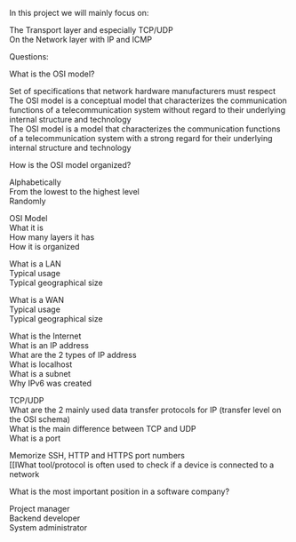 In this project we will mainly focus on: <br>

The Transport layer and especially TCP/UDP <br>
On the Network layer with IP and ICMP <br>


Questions: <br>

What is the OSI model? <br>

Set of specifications that network hardware manufacturers must respect <br>
The OSI model is a conceptual model that characterizes the communication functions of a telecommunication system without regard to their underlying internal structure and technology <br>
The OSI model is a model that characterizes the communication functions of a telecommunication system with a strong regard for their underlying internal structure and technology <br>

How is the OSI model organized? <br>

Alphabetically <br>
From the lowest to the highest level <br>
Randomly <br>

OSI Model <br>
What it is <br>
How many layers it has <br>
How it is organized <br>

What is a LAN <br>
Typical usage <br>
Typical geographical size <br>

What is a WAN <br>
Typical usage <br>
Typical geographical size <br>


What is the Internet <br>
What is an IP address <br>
What are the 2 types of IP address <br>
What is localhost <br>
What is a subnet <br>
Why IPv6 was created <br>


TCP/UDP <br>
What are the 2 mainly used data transfer protocols for IP (transfer level on the OSI schema) <br>
What is the main difference between TCP and UDP <br>
What is a port <br>

Memorize SSH, HTTP and HTTPS port numbers <br> 
[[IWhat tool/protocol is often used to check if a device is connected to a network <br>


What is the most important position in a software company? <br>

Project manager <br>
Backend developer <br>
System administrator <br>

